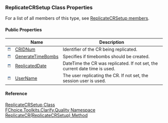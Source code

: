 ﻿### ReplicateCRSetup Class Properties

For a list of all members of this type, see [ReplicateCRSetup members](FChoice.Toolkits.Clarify~FChoice.Toolkits.Clarify.Quality.ReplicateCRSetup_members.md).

#### Public Properties

|   | Name | Description |
| --- | --- | --- |
| ![Public Property](dotnetimages/publicProperty.png) | [CRIDNum](FChoice.Toolkits.Clarify~FChoice.Toolkits.Clarify.Quality.ReplicateCRSetup~CRIDNum.md) | Identifier of the CR being replicated.   |
| ![Public Property](dotnetimages/publicProperty.png) | [GenerateTimeBombs](FChoice.Toolkits.Clarify~FChoice.Toolkits.Clarify.Quality.ReplicateCRSetup~GenerateTimeBombs.md) | Specifies if timebombs should be created.   |
| ![Public Property](dotnetimages/publicProperty.png) | [ReplicatedDate](FChoice.Toolkits.Clarify~FChoice.Toolkits.Clarify.Quality.ReplicateCRSetup~ReplicatedDate.md) | DateTime the CR was replicated. If not set, the current date time is used.   |
| ![Public Property](dotnetimages/publicProperty.png) | [UserName](FChoice.Toolkits.Clarify~FChoice.Toolkits.Clarify.Quality.ReplicateCRSetup~UserName.md) | The user replicating the CR. If not set, the session user is used.   |





#### Reference

[ReplicateCRSetup Class](FChoice.Toolkits.Clarify~FChoice.Toolkits.Clarify.Quality.ReplicateCRSetup.md)  
[FChoice.Toolkits.Clarify.Quality Namespace](FChoice.Toolkits.Clarify~FChoice.Toolkits.Clarify.Quality_namespace.md)  
[ReplicateCR(ReplicateCRSetup) Method](FChoice.Toolkits.Clarify~FChoice.Toolkits.Clarify.Quality.QualityToolkit~ReplicateCR(ReplicateCRSetup).md)